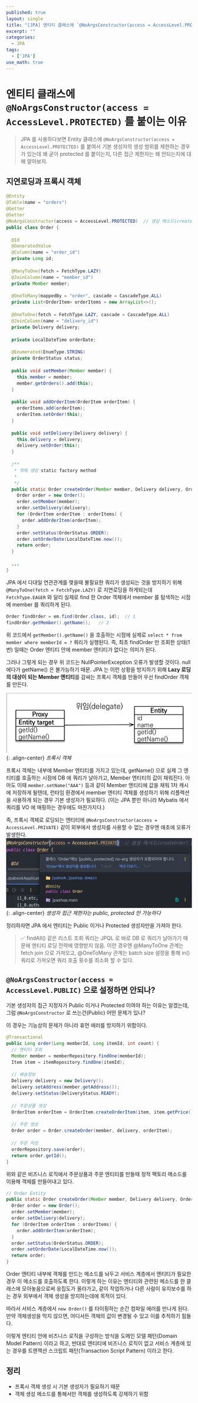 ```yaml
---
published: true
layout: single
title: "[JPA] 엔티티 클래스에 `@NoArgsConstructor(access = AccessLevel.PROTECTED)` 를 붙이는 이유"
excerpt: ""
categories:
  - JPA
tags:
  - ['JPA']
use_math: true
---
```


# 엔티티 클래스에 `@NoArgsConstructor(access = AccessLevel.PROTECTED)` 를 붙이는 이유

> JPA 를 사용하다보면 Entity 클래스에 `@NoArgsConstructor(access = AccessLevel.PROTECTED)` 를 붙여서 기본 생성자의 생성 범위를 제한하는 경우가 있는데 왜 굳이 protected 를 붙이는지, 다른 접근 제한자는 왜 안되는지에 대해 알아보자.

## 지연로딩과 프록시 객체

```java
@Entity
@Table(name = "orders")
@Getter
@Setter
@NoArgsConstructor(access = AccessLevel.PROTECTED)  // 생성 메소드(createOrder) 를 통해서만 엔티티를 만들도록한다.
public class Order {

  @Id
  @GeneratedValue
  @Column(name = "order_id")
  private Long id;

  @ManyToOne(fetch = FetchType.LAZY)
  @JoinColumn(name = "member_id")
  private Member member;

  @OneToMany(mappedBy = "order", cascade = CascadeType.ALL)
  private List<OrderItem> orderItems = new ArrayList<>();

  @OneToOne(fetch = FetchType.LAZY, cascade = CascadeType.ALL)
  @JoinColumn(name = "delivery_id")
  private Delivery delivery;

  private LocalDateTime orderDate;

  @Enumerated(EnumType.STRING)
  private OrderStatus status;

  public void setMember(Member member) {
    this.member = member;
    member.getOrders().add(this);
  }

  public void addOrderItem(OrderItem orderItem) {
    orderItems.add(orderItem);
    orderItem.setOrder(this);
  }

  public void setDelivery(Delivery delivery) {
    this.delivery = delivery;
    delivery.setOrder(this);
  }

  /**
   * 객체 생성 static factory method
   * 
   */
  public static Order createOrder(Member member, Delivery delivery, OrderItem... orderItems) {
    Order order = new Order();
    order.setMember(member);
    order.setDelivery(delivery);
    for (OrderItem orderItem : orderItems) {
      order.addOrderItem(orderItem);
    }
    order.setStatus(OrderStatus.ORDER);
    order.setOrderDate(LocalDateTime.now());
    return order;
  }

  ...
}
```

JPA 에서 다대일 연관관계를 맺을때 불필요한 쿼리가 생성되는 것을 방지하기 위해 `@ManyToOne(fetch = FetchType.LAZY)` 로 지연로딩을 하게되는데
`FetchType.EAGER` 와 달리 실제로 find 한 Order 객체에서 member 를 탐색하는 시점에 member 를 쿼리하게 된다.

```java
Order findOrder = em.find(Order.class, id);  // 1
findOrder.getMember().getName();   // 2
```
위 코드에서 `getMember().getName()` 을 호출하는 시점에 실제로 `select * from member where memberId = ?` 쿼리가 실행된다.
즉, 최초 findOrder 만 조회한 상태(1번) 일때는 Order 엔티티 안에 member 엔티티가 없다는 의미가 된다.

그러나 그렇게 되는 경우 위 코드는 NullPointerException 오류가 발생할 것이다. null 에다가 getName() 은 불가능하기 때문.
JPA 는 이런 상황을 방지하기 위해 **Lazy 로딩의 대상이 되는 Member 엔티티**를 감싸는 프록시 객체를 만들어 우선 findOrder 객체를 만든다.

![img.png](https://github.com/zhtmr/static-files-for-posting/blob/main/static-files-for-posting/20241020/img.png?raw=true){: .align-center}
*프록시 객체*

프록시 객체는 내부에 Member 엔티티를 가지고 있는데, getName() 으로 실제 그 엔티티를 호출하는 시점에 DB 에 쿼리가 날아가고, Member 엔티티의 값이 채워진다.
아마도 이때 `member.setName("AAA")` 등과 같이 Member 엔티티에 값을 채워 1차 캐시에 저장하게 될텐데,
런타임 환경에서 member 엔티티 객체를 생성하기 위해 리플렉션을 사용하게 되는 경우 기본 생성자가 필요하다. (이는 JPA 뿐만 아니라 Mybatis 에서 쿼리를 VO 에 매핑하는 경우에도 마찬가지다.)

즉, 프록시 객체로 로딩되는 엔티티에 `@NoArgsConstructor(access = AccessLevel.PRIVATE)` 같이 외부에서 생성자를 사용할 수 없는 경우엔 애초에 오류가 발생한다.
![img_1.png](https://github.com/zhtmr/static-files-for-posting/blob/main/static-files-for-posting/20241020/img_1.png?raw=true){: .align-center}
*생성자 접근 제한자는 public, protected 만 가능하다*

정리하자면 JPA 에서 엔티티는 Public 이거나 Protected 생성자만을 가져아 한다.

>  ✅️ findAll() 같은 리스트 조회 쿼리는 JPQL 로 바로 DB 로 쿼리가 날아가기 때문에 엔티티 로딩 전략에 영향받지 않음. 
> 이런 경우엔 @ManyToOne 관계는 fetch join 으로 가져오고, @OneToMany 관계는 batch size 설정을 통해 in() 쿼리로 가져오면 쿼리 호출 횟수를 최소화 할 수 있다.



## `@NoArgsConstructor(access = AccessLevel.PUBLIC)` 으로 설정하면 안되나?

기본 생성자의 접근 지정자가 Public 이거나 Protected 이여야 하는 이유는 알겠는데,
그럼 `@NoArgsConstructor` 로 쓰는건(Public) 어떤 문제가 있나?

이 경우는 기능상의 문제가 아니라 휴먼 에러를 방지하기 위함이다.
```java
@Transactional
public Long order(Long memberId, Long itemId, int count) {
  // 엔티티 조회
  Member member = memberRepository.findOne(memberId);
  Item item = itemRepository.findOne(itemId);

  // 배송정보
  Delivery delivery = new Delivery();
  delivery.setAddress(member.getAddress());
  delivery.setStatus(DeliveryStatus.READY);

  // 주문상품 생성
  OrderItem orderItem = OrderItem.createOrderItem(item, item.getPrice(), count);

  // 주문 생성
  Order order = Order.createOrder(member, delivery, orderItem);

  // 주문 저장
  orderRepository.save(order);
  return order.getId();
}
```

위와 같은 비즈니스 로직에서 주문상품과 주문 엔티티를 만들때 정적 팩토리 메소드를 이용해 객체를 만들어내고 있다.
```java
// Order Entity
public static Order createOrder(Member member, Delivery delivery, OrderItem... orderItems) {
  Order order = new Order();
  order.setMember(member);
  order.setDelivery(delivery);
  for (OrderItem orderItem : orderItems) {
    order.addOrderItem(orderItem);
  }
  order.setStatus(OrderStatus.ORDER);
  order.setOrderDate(LocalDateTime.now());
  return order;
}
```
Order 엔티티 내부에 객체를 만드는 메소드를 놔두고 서비스 계층에서 엔티티가 필요한 경우 이 메소드를 호출하도록 한다.
이렇게 하는 이유는 엔티티와 관련된 메소드를 한 클래스에 모아놓음으로써 응집도가 올라가고, 같이 작업하거나 다른 사람이 유지보수를 하는 경우 외부에서 객체 생성을 방지하는데에 목적이 있다.

따라서 서비스 계층에서 `new Order()` 를 타이핑하는 순간 컴파일 에러를 만나게 된다. 만약 객체생성을 막지 않으면, 어디서든 객체의 값이 변경될 수 있고 이를 추적하기 힘들다.

이렇게 엔티티 안에 비즈니스 로직을 구성하는 방식을 도메인 모델 패턴(Domain Model Pattern) 이라고 하고, 반대로 엔티티에 비즈니스 로직이 없고 서비스 계층에 있는 경우를 트랜잭션 스크립트 패턴(Transaction Script Pattern) 이라고 한다.



## 정리
- 프록시 객체 생성 시 기본 생성자가 필요하기 때문
- 객체 생성 메소드를 통해서만 객체를 생성하도록 강제하기 위함

